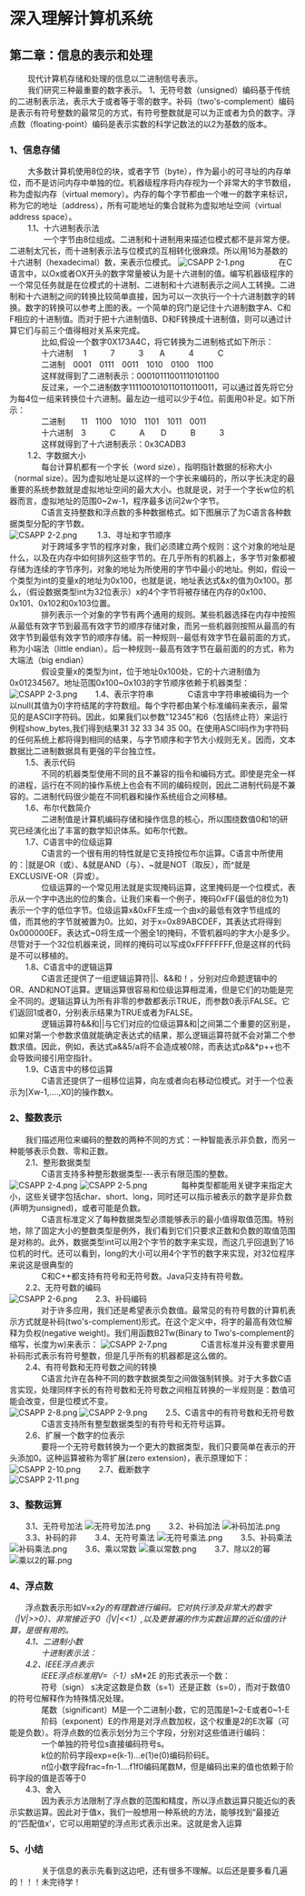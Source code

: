 # 深入理解计算机系统
## 第二章：信息的表示和处理
&emsp;&emsp; 现代计算机存储和处理的信息以二进制信号表示。<br>
&emsp;&emsp; 我们研究三种最重要的数字表示。 1、无符号数（unsigned）编码基于传统的二进制表示法，表示大于或者等于零的数字。补码（two's-complement）编码是表示有符号整数的最常见的方式，有符号整数就是可以为正或者为负的数字。浮点数（floating-point）编码是表示实数的科学记数法的以2为基数的版本。
### 1、信息存储
&emsp;&emsp; 大多数计算机使用8位的块，或者字节（byte），作为最小的可寻址的内存单位，而不是访问内存中单独的位。机器级程序将内存视为一个非常大的字节数组，称为虚拟内存（virtual memory）。内存的每个字节都由一个唯一的数字来标识，称为它的地址（address），所有可能地址的集合就称为虚拟地址空间（virtual address space）。<br>
&emsp;&emsp; 1.1、十六进制表示法 <br>
&emsp;&emsp;&emsp;&emsp; 一个字节由8位组成。二进制和十进制用来描述位模式都不是非常方便。二进制太冗长，而十进制表示法与位模式的互相转化很麻烦。所以用16为基数的十六进制（hexadecimal）数，来表示位模式。
  ![CSAPP 2-1.png](https://upload-images.jianshu.io/upload_images/7993547-d102d73bd7d192b3.png?imageMogr2/auto-orient/strip%7CimageView2/2/w/1240)
&emsp;&emsp;&emsp;&emsp;在C语言中，以Ox或者OX开头的数字常量被认为是十六进制的值。编写机器级程序的一个常见任务就是在位模式的十进制、二进制和十六进制表示之间人工转换。二进制和十六进制之间的转换比较简单直接，因为可以一次执行一个十六进制数字的转换。数字的转换可以参考上图的表。一个简单的窍门是记住十六进制数字A、C和F相应的十进制值。而对于把十六进制值B、D和F转换成十进制值，则可以通过计算它们与前三个值得相对关系来完成。<br>
&emsp;&emsp;&emsp;&emsp;比如,假设一个数字0X173A4C，将它转换为二进制格式如下所示：<br>
&emsp;&emsp;&emsp;&emsp;十六进制&emsp; 1&emsp;&emsp;&emsp;7&emsp;&emsp;&emsp;3&emsp;&emsp;A&emsp;&emsp;&emsp;4&emsp;&emsp;&emsp;C<br>
&emsp;&emsp;&emsp;&emsp;二进制&emsp;0001&emsp;0111&emsp;0011&emsp;1010&emsp;0100&emsp;1100<br>
&emsp;&emsp;&emsp;&emsp;这样就得到了二进制表示：00010111001110101100<br>
&emsp;&emsp;&emsp;&emsp;反过来，一个二进制数字1111001010110110110011，可以通过首先将它分为每4位一组来转换位十六进制。最左边一组可以少于4位。前面用0补足。如下所示：<br>
&emsp;&emsp;&emsp;&emsp;二进制&emsp;&emsp;11&emsp;1100&emsp;1010&emsp;1101&emsp;1011&emsp;0011<br>
&emsp;&emsp;&emsp;&emsp;十六进制&emsp;3&emsp;&emsp;&emsp;C&emsp;&emsp;&emsp;A&emsp;&emsp;D&emsp;&emsp;&emsp;B&emsp;&emsp;&emsp;3<br>
&emsp;&emsp;&emsp;&emsp;这样就得到了十六进制表示：0x3CADB3<br>
&emsp;&emsp; 1.2、字数据大小 <br>
&emsp;&emsp;&emsp;&emsp;每台计算机都有一个字长（word size），指明指针数据的标称大小（normal size）。因为虚拟地址是以这样的一个字长来编码的，所以字长决定的最重要的系统参数就是虚拟地址空间的最大大小。也就是说，对于一个字长w位的机器而言，虚拟地址的范围0~2w-1，程序最多访问2w个字节。<br>
&emsp;&emsp;&emsp;&emsp;C语言支持整数和浮点数的多种数据格式。如下图展示了为C语言各种数据类型分配的字节数。<br>
![CSAPP 2-2.png](https://upload-images.jianshu.io/upload_images/7993547-57c6d4cdeb49911b.png?imageMogr2/auto-orient/strip%7CimageView2/2/w/1240)
&emsp;&emsp; 1.3、寻址和字节顺序 <br>
&emsp;&emsp;&emsp;&emsp;对于跨域多字节的程序对象，我们必须建立两个规则：这个对象的地址是什么，以及在内存中如何排列这些字节的。在几乎所有的机器上，多字节对象都被存储为连续的字节序列，对象的地址为所使用的字节中最小的地址。例如，假设一个类型为int的变量x的地址为0x100，也就是说，地址表达式&x的值为0x100。那么，（假设数据类型int为32位表示）x的4个字节将被存储在内存的0x100、0x101、0x102和0x103位置。<br>
&emsp;&emsp;&emsp;&emsp;排列表示一个对象的字节有两个通用的规则。某些机器选择在内存中按照从最低有效字节到最高有效字节的顺序存储对象，而另一些机器则按照从最高的有效字节到最低有效字节的顺序存储。前一种规则--最低有效字节在最前面的方式，称为小端法（little endian）。后一种规则--最高有效字节在最前面的的方式，称为大端法（big endian）<br>
&emsp;&emsp;&emsp;&emsp;假设变量x的类型为int，位于地址0x100处，它的十六进制值为0x01234567。地址范围0x100~0x103的字节顺序依赖于机器类型：
![CSAPP 2-3.png](https://upload-images.jianshu.io/upload_images/7993547-48b06c5dd3998bfa.png?imageMogr2/auto-orient/strip%7CimageView2/2/w/1240)
&emsp;&emsp;1.4、表示字符串
&emsp;&emsp;&emsp;&emsp;C语言中字符串被编码为一个以null(其值为0)字符结尾的字符数组。每个字符都由某个标准编码来表示，最常见的是ASCII字符码。因此，如果我们以参数"12345"和6（包括终止符）来运行例程show_bytes,我们得到结果31 32 33 34 35 00。在使用ASCII码作为字符码的任何系统上都将得到相同的结果，与字节顺序和字节大小规则无关。因而，文本数据比二进制数据具有更强的平台独立性。<br>
&emsp;&emsp;1.5、表示代码<br>
&emsp;&emsp;&emsp;&emsp;不同的机器类型使用不同的且不兼容的指令和编码方式。即使是完全一样的进程，运行在不同的操作系统上也会有不同的编码规则，因此二进制代码是不兼容的。二进制代码很少能在不同机器和操作系统组合之间移植。<br>
&emsp;&emsp;1.6、布尔代数简介<br>
&emsp;&emsp;&emsp;&emsp;二进制值是计算机编码存储和操作信息的核心，所以围绕数值0和1的研究已经演化出了丰富的数学知识体系。如布尔代数。<br>
&emsp;&emsp;1.7、C语言中的位级运算<br>
&emsp;&emsp;&emsp;&emsp;C语言的一个很有用的特性就是它支持按位布尔运算。C语言中所使用的：|就是OR（或）、&就是AND（与）、~就是NOT（取反），而^就是EXCLUSIVE-OR（异或）。<br>
&emsp;&emsp;&emsp;&emsp;位级运算的一个常见用法就是实现掩码运算，这里掩码是一个位模式，表示从一个字中选出的位的集合。让我们来看一个例子，掩码0xFF(最低的8位为1)表示一个字的低位字节。位级运算x&0xFF生成一个由x的最低有效字节组成的值，而其他的字节就被置为0。比如，对于x=0x89ABCDEF，其表达式将得到0x000000EF。表达式~0将生成一个圈全1的掩码，不管机器吗的字大小是多少。尽管对于一个32位机器来说，同样的掩码可以写成0xFFFFFFFF,但是这样的代码是不可以移植的。<br>
&emsp;&emsp;1.8、C语言中的逻辑运算<br>
&emsp;&emsp;&emsp;&emsp;C语言还提供了一组逻辑运算符||、&&和！，分别对应命题逻辑中的OR、AND和NOT运算。逻辑运算很容易和位级运算相混淆，但是它们的功能是完全不同的。逻辑运算认为所有非零的参数都表示TRUE，而参数0表示FALSE。它们返回1或者0，分别表示结果为TRUE或者为FALSE。<br>
&emsp;&emsp;&emsp;&emsp;逻辑运算符&&和||与它们对应的位级运算&和|之间第二个重要的区别是，如果对第一个参数求值就能确定表达式的结果，那么逻辑运算符就不会对第二个参数求值。因此，例如，表达式a&&5/a将不会造成被0除，而表达式p&&*p++也不会导致间接引用空指针。<br>
&emsp;&emsp;1.9、C语言中的移位运算<br>
&emsp;&emsp;&emsp;&emsp;C语言还提供了一组移位运算，向左或者向右移动位模式。对于一个位表示为[Xw-1,....,X0]的操作数x。
### 2、整数表示
&emsp;&emsp;我们描述用位来编码的整数的两种不同的方式：一种智能表示非负数，而另一种能够表示负数、零和正数。<br>
&emsp;&emsp;2.1、整形数据类型<br>
&emsp;&emsp;&emsp;&emsp;C语言支持多种整形数据类型---表示有限范围的整数。
![CSAPP 2-4.png](https://upload-images.jianshu.io/upload_images/7993547-0e2e6245457cabe2.png?imageMogr2/auto-orient/strip%7CimageView2/2/w/1240)
![CSAPP 2-5.png](https://upload-images.jianshu.io/upload_images/7993547-0e61f3e543bfdd57.png?imageMogr2/auto-orient/strip%7CimageView2/2/w/1240)
&emsp;&emsp;&emsp;&emsp;每种类型都能用关键字来指定大小，这些关键字包括char、short、long，同时还可以指示被表示的数字是非负数(声明为unsigned)，或者可能是负数。<br>
&emsp;&emsp;&emsp;&emsp;C语言标准定义了每种数据类型必须能够表示的最小值得取值范围。特别地，除了固定大小的整数类型是例外，我们看到它们只要求正数和负数的取值范围是对称的。此外，数据类型int可以用2个字节的数字来实现，而这几乎回退到了16位机的时代。还可以看到，long的大小可以用4个字节的数字来实现，对32位程序来说这是很典型的<br>
&emsp;&emsp;&emsp;&emsp;C和C++都支持有符号和无符号数。Java只支持有符号数。 <br>
&emsp;&emsp;2.2、无符号数的编码<br>
![CSAPP 2-6.png](https://upload-images.jianshu.io/upload_images/7993547-17afef9765079b6e.png?imageMogr2/auto-orient/strip%7CimageView2/2/w/1240)
&emsp;&emsp;2.3、补码编码<br>
&emsp;&emsp;&emsp;&emsp;对于许多应用，我们还是希望表示负数值。最常见的有符号数的计算机表示方式就是补码(two's-complement)形式。在这个定义中，将字的最高有效位解释为负权(negative weight)。我们用函数B2Tw(Binary to Two's-complement的缩写，长度为w)来表示：
![CSAPP 2-7.png](https://upload-images.jianshu.io/upload_images/7993547-399341f06a8252fd.png?imageMogr2/auto-orient/strip%7CimageView2/2/w/1240)
&emsp;&emsp;&emsp;&emsp;C语言标准并没有要求要用补码形式表示有符号整数，但是几乎所有的机器都是这么做的。<br>
&emsp;&emsp;2.4、有符号数和无符号数之间的转换<br>
&emsp;&emsp;&emsp;&emsp;C语言允许在各种不同的数字数据类型之间做强制转换。对于大多数C语言实现，处理同样字长的有符号数和无符号数之间相互转换的一半规则是：数值可能会改变，但是位模式不变。<br>
![CSAPP 2-8.png](https://upload-images.jianshu.io/upload_images/7993547-01943dab7e248959.png?imageMogr2/auto-orient/strip%7CimageView2/2/w/1240)
![CSAPP 2-9.png](https://upload-images.jianshu.io/upload_images/7993547-c5ad551daa95f35f.png?imageMogr2/auto-orient/strip%7CimageView2/2/w/1240)
&emsp;&emsp;2.5、C语言中的有符号数和无符号数<br>
&emsp;&emsp;&emsp;&emsp;C语言支持所有整型数据类型的有符号和无符号运算。<br>
&emsp;&emsp;2.6、扩展一个数字的位表示<br>
&emsp;&emsp;&emsp;&emsp;要将一个无符号数转换为一个更大的数据类型，我们只要简单在表示的开头添加0。这种运算被称为零扩展(zero extension)，表示原理如下：<br>
![CSAPP 2-10.png](https://upload-images.jianshu.io/upload_images/7993547-ba2a445e2ae4eaff.png?imageMogr2/auto-orient/strip%7CimageView2/2/w/1240)
&emsp;&emsp;2.7、截断数字<br>
![CSAPP 2-11.png](https://upload-images.jianshu.io/upload_images/7993547-2c00041a4456d44d.png?imageMogr2/auto-orient/strip%7CimageView2/2/w/1240)
### 3、整数运算
&emsp;&emsp;3.1、无符号加法
![无符号加法.png](https://upload-images.jianshu.io/upload_images/7993547-9c18aab7c33f30c3.png?imageMogr2/auto-orient/strip%7CimageView2/2/w/1240)
&emsp;&emsp;3.2、补码加法
![补码加法.png](https://upload-images.jianshu.io/upload_images/7993547-855acd2dd79a3519.png?imageMogr2/auto-orient/strip%7CimageView2/2/w/1240)
&emsp;&emsp;3.3、补码的非
&emsp;&emsp;3.4、无符号乘法
![无符号乘法.png](https://upload-images.jianshu.io/upload_images/7993547-4b1c8ea1b54f51b6.png?imageMogr2/auto-orient/strip%7CimageView2/2/w/1240)
&emsp;&emsp;3.5、补码乘法
![补码乘法.png](https://upload-images.jianshu.io/upload_images/7993547-50072bd1be94d893.png?imageMogr2/auto-orient/strip%7CimageView2/2/w/1240)
&emsp;&emsp;3.6、乘以常数
![乘以常数.png](https://upload-images.jianshu.io/upload_images/7993547-ec4d997a2a09d32e.png?imageMogr2/auto-orient/strip%7CimageView2/2/w/1240)
&emsp;&emsp;3.7、除以2的幂
![乘以2的幂.png](https://upload-images.jianshu.io/upload_images/7993547-939d8aa0d13bc60a.png?imageMogr2/auto-orient/strip%7CimageView2/2/w/1240)

### 4、浮点数
&emsp;&emsp;浮点数表示形如V=x*2y的有理数进行编码。它对执行涉及非常大的数字（|V|>>0）、非常接近于0（|V|<<1）,以及更普遍的作为实数运算的近似值的计算，是很有用的。<br>
&emsp;&emsp;4.1、二进制小数<br>
&emsp;&emsp;&emsp;&emsp;十进制表示法：<br>
&emsp;&emsp;4.2、IEEE浮点表示<br>
&emsp;&emsp;&emsp;&emsp;IEEE浮点标准用V=（-1）s*M*2E 的形式表示一个数：<br>
&emsp;&emsp;&emsp;&emsp;符号（sign） s决定这数是负数（s=1）还是正数（s=0），而对于数值0的符号位解释作为特殊情况处理。<br>
&emsp;&emsp;&emsp;&emsp;尾数（significant）M是一个二进制小数，它的范围是1~2-E或者0~1-E<br>
&emsp;&emsp;&emsp;&emsp;阶码（exponent）E的作用是对浮点数加权，这个权重是2的E次幂（可能是负数）。将浮点数的位表示划分为三个字段，分别对这些值进行编码：<br>
&emsp;&emsp;&emsp;&emsp;一个单独的符号位s直接编码符号s。<br>
&emsp;&emsp;&emsp;&emsp;k位的阶码字段exp=e(k-1)...e(1)e(0)编码阶码E。<br>
&emsp;&emsp;&emsp;&emsp;n位小数字段frac=fn-1....f1f0编码尾数M，但是编码出来的值也依赖于阶码字段的值是否等于0<br>
&emsp;&emsp;4.3、舍入<br>
&emsp;&emsp;&emsp;&emsp;因为表示方法限制了浮点数的范围和精度，所以浮点数运算只能近似的表示实数运算。因此对于值x，我们一般想用一种系统的方法，能够找到“最接近的”匹配值x'，它可以用期望的浮点形式表示出来。这就是舍入运算<br>
### 5、小结
&emsp;&emsp;&emsp;&emsp;关于信息的表示先看到这边吧，还有很多不理解。以后还是要多看几遍的！！！未完待学！<br>
